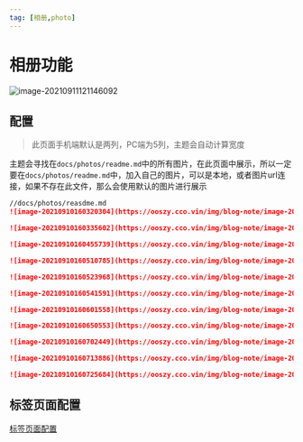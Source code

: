 ```yaml
---
tag: [相册,photo]
---
```




# 相册功能

![image-20210911121146092](https://ooszy.cco.vin/img/blog-note/image-20210911121146092.png?x-oss-process=style/pictureProcess1)



## 配置

> 此页面手机端默认是两列，PC端为5列，主题会自动计算宽度

主题会寻找在`docs/photos/readme.md`中的所有图片，在此页面中展示，所以一定要在`docs/photos/readme.md`中，加入自己的图片，可以是本地，或者图片url连接，如果不存在此文件，那么会使用默认的图片进行展示

```md
//docs/photos/reasdme.md
![image-20210910160320304](https://ooszy.cco.vin/img/blog-note/image-20210910160320304.png?x-oss-process=style/pictureProcess1)

![image-20210910160335602](https://ooszy.cco.vin/img/blog-note/image-20210910160335602.png?x-oss-process=style/pictureProcess1)

![image-20210910160455739](https://ooszy.cco.vin/img/blog-note/image-20210910160455739.png?x-oss-process=style/pictureProcess1)

![image-20210910160510785](https://ooszy.cco.vin/img/blog-note/image-20210910160510785.png?x-oss-process=style/pictureProcess1)

![image-20210910160523968](https://ooszy.cco.vin/img/blog-note/image-20210910160523968.png?x-oss-process=style/pictureProcess1)

![image-20210910160541591](https://ooszy.cco.vin/img/blog-note/image-20210910160541591.png?x-oss-process=style/pictureProcess1)

![image-20210910160601558](https://ooszy.cco.vin/img/blog-note/image-20210910160601558.png?x-oss-process=style/pictureProcess1)

![image-20210910160650553](https://ooszy.cco.vin/img/blog-note/image-20210910160650553.png?x-oss-process=style/pictureProcess1)

![image-20210910160702449](https://ooszy.cco.vin/img/blog-note/image-20210910160702449.png?x-oss-process=style/pictureProcess1)

![image-20210910160713886](https://ooszy.cco.vin/img/blog-note/image-20210910160713886.png?x-oss-process=style/pictureProcess1)

![image-20210910160725684](https://ooszy.cco.vin/img/blog-note/image-20210910160725684.png?x-oss-process=style/pictureProcess1)
```





## 标签页面配置

[标签页面配置](tag.md)